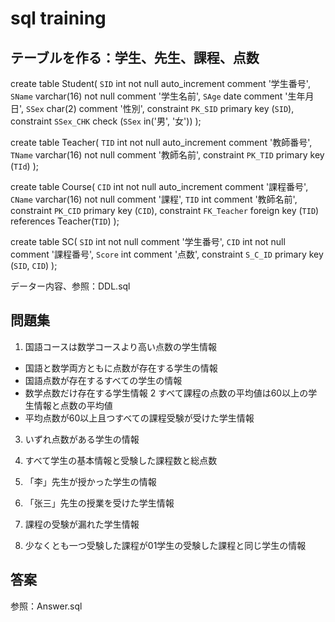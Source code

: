 # sql training
## テーブルを作る：学生、先生、課程、点数

create table Student(
	`SID` int not null auto_increment comment '学生番号',
	`SName` varchar(16) not null comment '学生名前',
	`SAge` date comment '生年月日',
	`SSex` char(2) comment '性別',
    constraint `PK_SID` primary key (`SID`),
	constraint `SSex_CHK` check (`SSex` in('男', '女'))
);


create table Teacher(
	`TID` int not null auto_increment comment '教師番号',
	`TName` varchar(16) not null comment '教師名前',
    constraint `PK_TID` primary key (`TId`)
);


create table Course(
	`CID` int not null auto_increment comment '課程番号',
	`CName` varchar(16) not null comment '課程',
	`TID` int comment '教師名前',
	constraint `PK_CID` primary key (`CID`),
	constraint `FK_Teacher` foreign key (`TID`) references Teacher(`TID`)
);


create table SC(
	`SID` int not null comment '学生番号',
	`CID` int not null comment '課程番号',
	`Score` int comment '点数',
	constraint `S_C_ID` primary key (`SID`, `CID`)
);

データー内容、参照：DDL.sql
## 問題集
1. 国語コースは数学コースより高い点数の学生情報
- 国語と数学両方ともに点数が存在する学生の情報
- 国語点数が存在するすべての学生の情報
- 数学点数だけ存在する学生情報
2 すべて課程の点数の平均値は60以上の学生情報と点数の平均値
- 平均点数が60以上且つすべての課程受験が受けた学生情報
3. いずれ点数がある学生の情報
4. すべて学生の基本情報と受験した課程数と総点数
5. 「李」先生が授かった学生の情報
6. 「张三」先生の授業を受けた学生情報
7. 課程の受験が漏れた学生情報


8. 少なくとも一つ受験した課程が01学生の受験した課程と同じ学生の情報

## 答案
参照：Answer.sql

